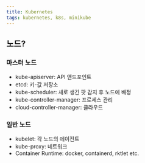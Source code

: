 ```yaml
---
title: Kubernetes
tags: kubernetes, k8s, minikube
---
```


## 노드?

### 마스터 노드

- kube-apiserver: API 앤드포인트
- etcd: 키-값 저장소
- kube-scheduler: 새로 생긴 팟 감지 후 노드에 배정
- kube-controller-manager: 프로세스 관리
- cloud-controller-manager: 클라우드

### 일반 노드

- kubelet: 각 노드의 에이전트
- kube-proxy: 네트워크
- Container Runtime: docker, containerd, rktlet etc.
